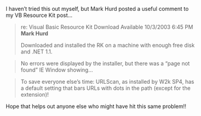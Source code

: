 I haven&#8217;t tried this out myself, but Mark Hurd posted a useful comment to my VB Resource Kit post&#8230; 

> re: Visual Basic Resource Kit Download Available 10/3/2003 6:45 PM **Mark Hurd**
> 
> Downloaded and installed the RK on a machine with enough free disk and .NET 1.1.
  
> No errors were displayed by the installer, but there was a &#8220;page not found&#8221; IE Window showing&#8230;
  
> 
  
> To save everyone else&#8217;s time: URLScan, as installed by W2k SP4, has a default setting that bars URLs with dots in the path (except for the extension)! 

Hope that helps out anyone else who might have hit this same problem!!